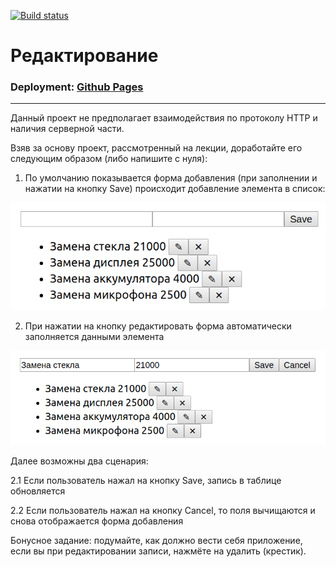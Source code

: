 [![Build status](https://ci.appveyor.com/api/projects/status/hv9vpbya33qloqgs/branch/master?svg=true)](https://ci.appveyor.com/project/maria-namira/redux-editing/branch/master)

# Редактирование

### Deployment:  <a href="https://maria-namira.github.io/redux-editing/">Github Pages</a>

---

Данный проект не предполагает взаимодействия по протоколу HTTP и наличия серверной части.

Взяв за основу проект, рассмотренный на лекции, доработайте его следующим образом (либо напишите с нуля):

1. По умолчанию показывается форма добавления (при заполнении и нажатии на кнопку Save) происходит добавление элемента в список:

![](./assets/add.png)

2. При нажатии на кнопку редактировать форма автоматически заполняется данными элемента

![](./assets/edit.png)

Далее возможны два сценария:

2.1 Если пользователь нажал на кнопку Save, запись в таблице обновляется

2.2 Если пользователь нажал на кнопку Cancel, то поля вычищаются и снова отображается форма добавления

Бонусное задание: подумайте, как должно вести себя приложение, если вы при редактировании записи, нажмёте на удалить (крестик).